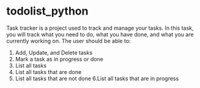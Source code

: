 # todolist_python
Task tracker is a project used to track and manage your tasks. In this task, you will  track what you need to do, what you have done, 
and what you are currently working on.
The user should be able to:
1. Add, Update, and Delete tasks
2. Mark a task as in progress or done
3. List all tasks
4. List all tasks that are done
5. List all tasks that are not done
6.List all tasks that are in progress
